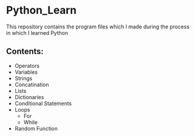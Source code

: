 ﻿# Python_Learn
This repository contains the program files which I made during the process in which I learned Python

## Contents:
* Operators
* Variables
* Strings
* Concatination
* Lists
* Dictionaries
* Conditional Statements
* Loops
     * For
     * While
* Random Function
